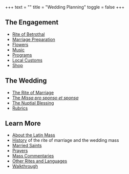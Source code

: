 +++
text = ""
title = "Wedding Planning"
toggle = false
+++

## The Engagement

* [Rite of Betrothal](https://www.latinmasswedding.com/rite-of-betrothal/) 
* [Marriage Preparation](https://www.latinmasswedding.com/marriage-preparation/) 
* [Flowers](https://www.latinmasswedding.com/flowers/) 
* [Music](https://www.latinmasswedding.com/music/) 
* [Programs](https://www.latinmasswedding.com/programs/)
* [Local Customs](https://www.latinmasswedding.com/local-customs/) 
* [Shop](https://www.latinmasswedding.com/shop/) 

## The Wedding 

* [The Rite of Marriage](https://www.latinmasswedding.com/rite-of-marriage/) 
* [The _Missa pro sponso et sponsa_](https://www.latinmasswedding.com/wedding-mass/) 
* [The Nuptial Blessing](https://www.latinmasswedding.com/nuptial-blessing/) 
* [Rubrics](https://www.latinmasswedding.com/rubrics/) 

## Learn More 

* [About the Latin Mass](https://www.latinmasswedding.com/about-the-latin-mass/) 
* [History](https://www.latinmasswedding.com/history/) of the rite of marriage and the wedding mass
* [Married Saints](https://www.latinmasswedding.com/married-saints/) 
* [Prayers](https://www.latinmasswedding.com/prayers/) 
* [Mass Commentaries](https://www.latinmasswedding.com/commentaries/) 
* [Other Rites and Languages](https://www.latinmasswedding.com/other-rites-and-languages/) 
* [Walkthrough](https://www.latinmasswedding.com/walkthrough/) 


